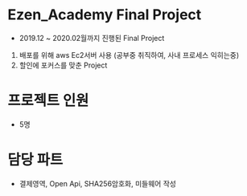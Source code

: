 # Ezen_Academy Final Project

- 2019.12 ~ 2020.02월까지 진행된 Final Project
1. 배포를 위해 aws Ec2서버 사용 (공부중 취직하여, 사내 프로세스 익히는중)
2. 할인에 포커스를 맞춘 Project


# 프로젝트 인원
- 5명 


# 담당 파트
- 결제영역, Open Api, SHA256암호화, 미들웨어 작성
